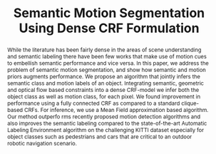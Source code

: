 ---
layout: project-page-new
title: "Semantic Motion Segmentation Using Dense CRF Formulation"
authors:
  - name: N Dinesh Reddy
    sup: #
  - name: Prateek Singhal
    sup: #
  - name: K. Madhava Krishna
    sup: #
affiliations:
  - name: IIIT Hyderabad, India
    link: https://robotics.iiit.ac.in
    sup: #
permalink: publications/2014/Reddy_Semantic-Motion
abstract: "While the literature has been fairly dense in the areas of scene understanding and semantic labeling there have been few works that make use of motion cues to embellish semantic performance and vice versa. In this paper, we address the problem of semantic motion segmentation, and show how semantic and motion priors augments performance. We propose an algorithm that jointly infers the semantic class and motion labels of an object. Integrating semantic, geometric
and optical flow based constraints into a dense CRF-model we infer both the object class as well as motion class, for each pixel. We found improvement in performance using a fully connected CRF as compared to a standard clique-based CRFs. For inference, we use a Mean Field approximation
based algorithm. Our method outperfo rms recently proposed motion detection algorithms and also improves the semantic labeling compared to the state-of-the-art Automatic Labeling Environment algorithm on the challenging KITTI dataset especially for object classes such as pedestrians and
cars that are critical to an outdoor robotic navigation scenario."
paper: https://robotics.iiit.ac.in/uploads/Main/Publications/Dinesh_etal_ICVGIP_14.pdf
video: https://robotics.iiit.ac.in/videos/Semantic_Motion_Segmentation.mp4
# iframe: https://www.youtube.com/embed/jhjskX4FQwA

---